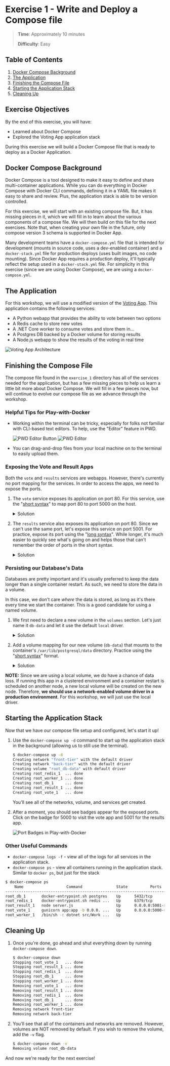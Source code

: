 # Exercise 1 - Write and Deploy a Compose file

> **Time**: Approximately 10 minutes
>
> **Difficulty**: Easy

## Table of Contents

1. [Docker Compose Background](#docker-compose-background)
2. [The Application](#the-application)
3. [Finishing the Compose File](#finishing-the-compose-file)
4. [Starting the Application Stack](#starting-the-application-stack)
5. [Cleaning Up](#cleaning-up)

## Exercise Objectives

By the end of this exercise, you will have:

- Learned about Docker Compose
- Explored the Voting App application stack

During this exercise we will build a Docker Compose file that is ready to deploy as a Docker Application.

## Docker Compose Background

Docker Compose is a tool designed to make it easy to define and share multi-container applications. While you can do everything in Docker Compose with Docker CLI commands, defining it in a YAML file makes it easy to share and review. Plus, the application stack is able to be version controlled.

For this exercise, we will start with an existing compose file. But, it has missing pieces in it, which we will fill in to learn about the various components of a compose file. We will then build on this file for the next exercises. Note that, when creating your own file in the future, only compose version 3 schema is supported in Docker App.

Many development teams have a `docker-compose.yml` file that is intended for development (mounts in source code, uses a dev-enabled container) and a `docker-stack.yml` file for production deploys (uses built images, no code mounting). Since Docker App requires a production deploy, it'll typically reflect the setup used in a `docker-stack.yml` file. For simplicity in this exercise (since we are using Docker Compose), we are using a `docker-compose.yml`.


## The Application

For this workshop, we will use a modified version of the [Voting App](https://github.com/dockersamples/example-voting-app). This application contains the following services:

- A Python webapp that provides the ability to vote between two options
- A Redis cache to store new votes
- A .NET Core worker to consume votes and store them in…
- A Postgres DB backed by a Docker volume for storing results
- A Node.js webapp to show the results of the voting in real time

![Voting App Architecture](architecture.png)


## Finishing the Compose File

The compose file found in the `exercise_1` directory has all of the services needed for the application, but has a few missing pieces to help us learn a little bit more about Docker Compose. We will fill in a few pieces now, but will continue to evolve our compose file as we advance through the workshop.


### Helpful Tips for Play-with-Docker

- Working within the terminal can be tricky, especially for folks not familiar with CLI-based text editors. To help, use the "Editor" feature in PWD.

    ![PWD Editor Button](editor-button.png)
    ![PWD Editor](editor.png)
    
- You can drag-and-drop files from your local machine on to the terminal to easily upload them.


### Exposing the Vote and Result Apps

Both the `vote` and `results` services are webapps. However, there's currently no port mapping for the services. In order to access the apps, we need to expose the ports.

1. The `vote` service exposes its application on port 80. For this service, use the "[short syntax](https://docs.docker.com/compose/compose-file/#short-syntax-1)" to map port 80 to port 5000 on the host. 

    <details>
      <summary>Solution</summary>

    ```yml
    services:
      vote:
        ports:
          - 5000:80
    ```
    </details>


2. The `results` service also exposes its application on port 80. Since we can't use the same port, let's expose this service on port 5001. For practice, expose its port using the "[long syntax](https://docs.docker.com/compose/compose-file/#long-syntax-1)". While longer, it's much easier to quickly see what's going on and helps those that can't remember the order of ports in the short syntax.

    <details>
      <summary>Solution</summary>

    ```yml
    services:
      results:
        ports:
          - target: 80
            published: 5001
            protocol: tcp
            mode: host
    ```
    </details>




### Persisting our Database's Data

Databases are pretty important and it's usually preferred to keep the data longer than a single container restart. As such, we need to store the data in a volume. 

In this case, we don't care _where_ the data is stored, as long as it's there every time we start the container. This is a good candidate for using a named volume. 

1. We first need to declare a new volume in the `volumes` section. Let's just name it `db-data` and let it use the default `local` driver.

    <details>
      <summary>Solution</summary>
    ```yaml
    volumes:
      db-data:
    ```
    </details>

2. Add a volume mapping for our new volume (`db-data`) that mounts to the container's `/var/lib/postgresql/data` directory. Practice using the "[short syntax](https://docs.docker.com/compose/compose-file/#short-syntax-3)" format.

    <details>
      <summary>Solution</summary>
    ```yaml
    services:
      db:
        volumes:
          - db-data:/var/lib/postgresql/data
    ```
    </details>


**NOTE:** Since we are using a local volume, we do have a chance of data loss. If running this app in a clustered environment and a container restart is scheduled on another node, a new local volume will be created on the new node. Therefore, **we should use a network-enabled volume driver in a production environment**. For this workshop, we will just use the local driver.


## Starting the Application Stack

Now that we have our compose file setup and configured, let's start it up! 

1. Use the `docker-compose up -d` command to start up the application stack in the background (allowing us to still use the terminal).

    ```bash
    $ docker-compose up -d
    Creating network "front-tier" with the default driver
    Creating network "back-tier" with the default driver
    Creating volume "root_db-data" with default driver
    Creating root_redis_1  ... done
    Creating root_worker_1 ... done
    Creating root_db_1     ... done
    Creating root_result_1 ... done
    Creating root_vote_1   ... done
    ```

    You'll see all of the networks, volume, and services get created. 
    
2. After a moment, you should see badges appear for the exposed ports. Click on the badge for 5000 to visit the vote app and 5001 for the results app.

    ![Port Badges in Play-with-Docker](port-badges.png)

### Other Useful Commands

- `docker-compose logs -f` - view all of the logs for all services in the application stack.
- `docker-compose ps` - view all containers running in the application stack. Similar to `docker ps`, but just for the stack

```bash
$ docker-compose ps
    Name                   Command               State          Ports
-----------------------------------------------------------------------------
root_db_1       docker-entrypoint.sh postgres    Up      5432/tcp
root_redis_1    docker-entrypoint.sh redis ...   Up      6379/tcp
root_result_1   node server.js                   Up      0.0.0.0:5001->80/tcp
root_vote_1     gunicorn app:app -b 0.0.0. ...   Up      0.0.0.0:5000->80/tcp
root_worker_1   /bin/sh -c dotnet src/Work ...   Up
```

## Cleaning Up

1. Once you're done, go ahead and shut everything down by running `docker-compose down`.

    ```bash
    $ docker-compose down
    Stopping root_vote_1   ... done
    Stopping root_result_1 ... done
    Stopping root_redis_1  ... done
    Stopping root_db_1     ... done
    Stopping root_worker_1 ... done
    Removing root_vote_1   ... done
    Removing root_result_1 ... done
    Removing root_redis_1  ... done
    Removing root_db_1     ... done
    Removing root_worker_1 ... done
    Removing network front-tier
    Removing network back-tier
    ```

2. You'll see that all of the containers and networks are removed. However, volumes are NOT removed by default. If you wish to remove the volume, add the `-v` flag.

    ```bash
    $ docker-compose down -v
    Removing volume root_db-data
    ```

And now we're ready for the next exercise!
